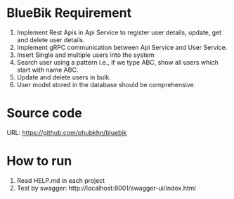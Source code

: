 # BlueBik Requirement

1. Implement Rest Apis in Api Service to register user details, update, get and delete user
details.
2. Implement gRPC communication between Api Service and User Service.
3. Insert Single and multiple users into the system
4. Search user using a pattern i.e., if we type ABC, show all users which start with name ABC.
5. Update and delete users in bulk.
6. User model stored in the database should be comprehensive.


# Source code
URL: https://github.com/phubkhn/bluebik

# How to run
1. Read HELP.md in each project
2. Test by swagger: http://localhost:8001/swagger-ui/index.html